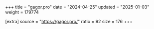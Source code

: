 +++
title = "gagor.pro"
date = "2024-04-25"
updated = "2025-01-03"
weight = 179774

[extra]
source = "https://gagor.pro/"
ratio = 92
size = 176
+++
